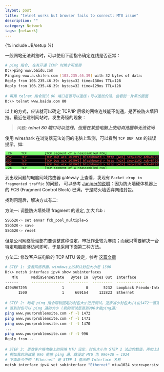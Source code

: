 ```yaml
---
layout: post
title: "telnet works but browser fails to connect: MTU issue"
description: ""
category: Network
tags: [network]
---
```

{% include JB/setup %}

一般网站无法浏览时，可以使用下面指令确定连线是否正常：
```bash
# ping 指令, 在有开通 ICMP 时候才可使用
D:\>ping www.baidu.com
Pinging www.a.shifen.com [103.235.46.39] with 32 bytes of data:
Reply from 103.235.46.39: bytes=32 time=130ms TTL=128
Reply from 103.235.46.39: bytes=32 time=129ms TTL=128

# 再用 telnet 指令测试 80 端口是否可以连线；可以连线的话，会看到一片黑的画面
D:\> telnet www.baidu.com 80
```

以上的方式，应该就可以确定 TCP/IP 层级的网络连线能不能通，是否被防火墙阻挡。最近在建制网站时，发生奇怪的现象：

> 问题: ***telnet 80 端口可以连线，但是在某些电脑上使用浏览器却无法访问***

使用 wireshark 在浏览器无法访问的电脑上监测，可以看到 `TCP DUP ACK` 的错误提示，如:

![alt text][img-winshark]

到出现问题的电脑网域路由器 gateway 上查看，发现有 `Packet drop in fragmented traffic` 的问题，
可以参考 [Juniper的说明](https://kb.juniper.net/InfoCenter/index?page=content&id=KB23056)：因为防火墙硬体机器上的 FCB (Fragment Control Block) 已满，于是防火墙丢弃网络封包。

找到问题后，解决方式有二:

方法一: 调整防火墙处理 fragment 的设定, 加大 fcb : 

```bash
SSG520-> set envar fcb_pool_multiple=5
SSG520-> save
SSG520-> reset
```

但是公司网络管理部门要调整这种设定，审批作业较为麻烦；而我只需要解决一台特定电脑能够访问即可，于是采用下面第二种方法。

方法二: 修改客户端电脑的 TCP MTU 设定，参考 [这篇文章](http://www.richard-slater.co.uk/archives/2009/10/23/change-your-mtu-under-vista-windows-7-or-windows-8/)

```bash
# STEP 1: 查看网络界面，windows上的默认封包大小是 1500
D:\> netsh interface ipv4 show subinterfaces
   MTU      MediaSenseState   Bytes In  Bytes Out  Interface
------      ---------------  ---------  ---------  -------------
4294967295                1          0       5232  Loopback Pseudo-Interface 1
      1500                1     669164     132823  Ethernet

# STEP 2: 利用 ping 指令限制固定的封包大小进行测试，逐步减小封包大小(由1472一直递减)，
# 直到封包可以 ping 通的大小 (我的测试是直到996才能ping通)
ping www.yourproblemsite.com -f -l 1472
ping www.yourproblemsite.com -f -l 1471
ping www.yourproblemsite.com -f -l 1470
...
ping www.yourproblemsite.com -f -l 996
Reply from...

# STEP 3: 更改客户端电脑上的网络 MTU 设定，封包大小为 STEP 2 试出的数值，再加上封包 header 大小 28。
# 例如我的测试是 996 能够 ping 通，就设定 MTU 为 996+28 = 1024
# 下面命令中的 "Ethernet" 是 STEP 1 查出的 Interface 名称
netsh interface ipv4 set subinterface "Ethernet" mtu=1024 store=persistent


```
    

[img-winshark]: /assets/img/2015-07/20150701_winshark_tcp_dup_ack.png